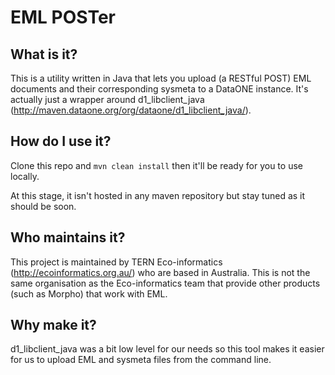 # EML POSTer
## What is it?
This is a utility written in Java that lets you upload (a RESTful POST) EML documents and their corresponding sysmeta to a DataONE instance. It's actually just a wrapper around d1_libclient_java (http://maven.dataone.org/org/dataone/d1_libclient_java/).
## How do I use it?
Clone this repo and `mvn clean install` then it'll be ready for you to use locally.

At this stage, it isn't hosted in any maven repository but stay tuned as it should be soon.
## Who maintains it?
This project is maintained by TERN Eco-informatics (http://ecoinformatics.org.au/) who are based in Australia. This is not the same organisation as the Eco-informatics team that provide other products (such as Morpho) that work with EML. 
## Why make it?
d1_libclient_java was a bit low level for our needs so this tool makes it easier for us to upload EML and sysmeta files from the command line.